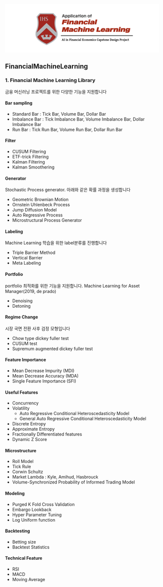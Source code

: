 ![FML.png](Images%2FFML.png)

## FinancialMachineLearning

### 1. Financial Machine Learning Library

금융 머신러닝 프로젝트를 위한 다양한 기능을 지원합니다

#### Bar sampling

- Standard Bar : Tick Bar, Volume Bar, Dollar Bar
- Imbalance Bar : Tick Imbalance Bar, Volume Imbalance Bar, Dollar Imbalance Bar
- Run Bar : Tick Run Bar, Volume Run Bar, Dollar Run Bar

#### Filter

- CUSUM Filtering
- ETF-trick Filtering
- Kalman Filtering
- Kalman Smoothering

#### Generator
Stochastic Process generator. 아래와 같은 확률 과정을 생성합니다

- Geometric Brownian Motion
- Ornstein Uhlenbeck Process
- Jump Diffusion Model
- Auto Regressive Process
- Microstructural Process Generator

#### Labeling
Machine Learning 학습을 위한 label분류를 진행합니다

- Triple Barrier Method
- Vertical Barrier
- Meta Labeling

#### Portfolio
portfolio 최적화를 위한 기능을 지원합니다. Machine Learning for Asset Manager(2019, de prado)

- Denoising
- Detoning

#### Regime Change
시장 국면 전환 사후 검정 모형입니다

- Chow type dickey fuller test
- CUSUM test
- Supremum augmented dickey fuller test

#### Feature Importance

- Mean Decrease Impurity (MDI)
- Mean Decrease Accuracy (MDA)
- Single Feature Importance (SFI)

#### Useful Features

- Concurrency
- Volatility
  - Auto Regressive Conditional Heteroscedasticity Model
  - General Auto Regressive Conditional Heteroscedasticity Model
- Discrete Entropy
- Approximate Entropy
- Fractionally Differentiated features
- Dynamic Z Score

#### Microstructure

- Roll Model
- Tick Rule
- Corwin Schultz
- Market Lambda : Kyle, Amihud, Hasbrouck
- Volume-Synchronized Probability of Informed Trading Model

#### Modeling

- Purged K Fold Cross Validation
- Embargo Lookback
- Hyper Parameter Tuning
- Log Uniform function

#### Backtesting

- Betting size
- Backtest Statistics

#### Technical Feature

- RSI
- MACD
- Moving Average